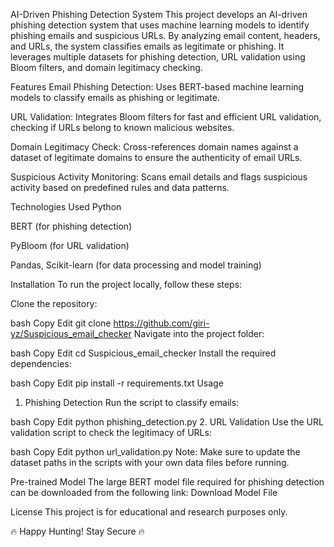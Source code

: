AI-Driven Phishing Detection System
This project develops an AI-driven phishing detection system that uses machine learning models to identify phishing emails and suspicious URLs. By analyzing email content, headers, and URLs, the system classifies emails as legitimate or phishing. It leverages multiple datasets for phishing detection, URL validation using Bloom filters, and domain legitimacy checking.

Features
Email Phishing Detection:
Uses BERT-based machine learning models to classify emails as phishing or legitimate.

URL Validation:
Integrates Bloom filters for fast and efficient URL validation, checking if URLs belong to known malicious websites.

Domain Legitimacy Check:
Cross-references domain names against a dataset of legitimate domains to ensure the authenticity of email URLs.

Suspicious Activity Monitoring:
Scans email details and flags suspicious activity based on predefined rules and data patterns.

Technologies Used
Python

BERT (for phishing detection)

PyBloom (for URL validation)

Pandas, Scikit-learn (for data processing and model training)

Installation
To run the project locally, follow these steps:

Clone the repository:

bash
Copy
Edit
git clone https://github.com/giri-yz/Suspicious_email_checker
Navigate into the project folder:

bash
Copy
Edit
cd Suspicious_email_checker
Install the required dependencies:

bash
Copy
Edit
pip install -r requirements.txt
Usage
1. Phishing Detection
Run the script to classify emails:

bash
Copy
Edit
python phishing_detection.py
2. URL Validation
Use the URL validation script to check the legitimacy of URLs:

bash
Copy
Edit
python url_validation.py
Note:
Make sure to update the dataset paths in the scripts with your own data files before running.

Pre-trained Model
The large BERT model file required for phishing detection can be downloaded from the following link:
Download Model File

License
This project is for educational and research purposes only.

🔥 Happy Hunting! Stay Secure 🔥
